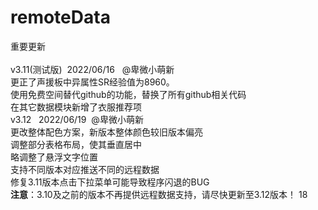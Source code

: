 # remoteData
<!--写法规则及示例：
规则: 所有内容必须写在“<span id=XXXXstart>”和“</span><span id=XXXXend></span>”之间('XXXX'为remotedata、remoteoptionname、remotetext、remotetablearr、remoteremark、remotesize、remoterowspan、remotecolspan、remotefontweight)
remotedata: 所有数据都应该包含在remotedata中，程序会最先抓取remotedata中的所有数据，再分别处理。
remoteoptionname: 在小程序的其它数据模块新增一个radio选项，该部分内容即为选项名。
remotetext: 新增radio项的文本内容，位于表格上方。
remotetablearr: 新增radio项的的table数据，如[1,2,3],[4,5,6]，创建一个两行三列的表格，第一行为1,2,3，第二行为4,5,6。
remoteremark: 新增radio项的备注内容，位于表格下方。
remotesize: 14，设置表格中数字大小为14px
remoterowspan: [0,1,5]，用于合并单元格，将第0行第1列的表格向下扩展5个单元格
remotecolspan: [1,2,4]，用于合并单元格，将第1行第2列的表格向右扩展4个单元格
remotefontweight: [1,2]，将第1行第2列的表格中字体加粗；remotefontweight: [1]，将第1行整行加粗；remotefontweight: [,3]，将第3列整列加粗；
-->
<span id=remotedatastart>
<span id=remoteoptionnamestart>重要更新</span><span id=remoteoptionnameend></span>
<span id=remotetextstart><br><br>v3.11(测试版)&nbsp;&nbsp;2022/06/16&nbsp;&nbsp; @卑微小萌新&nbsp;&nbsp;<br>更正了声援板中异属性SR经验值为8960。<br>使用免费空间替代github的功能，替换了所有github相关代码<br>在其它数据模块新增了衣服推荐项<br>v3.12&nbsp;&nbsp; 2022/06/19&nbsp;&nbsp;@卑微小萌新<br>更改整体配色方案，新版本整体颜色较旧版本偏亮<br>调整部分表格布局，使其垂直居中<br>略调整了悬浮文字位置<br>支持不同版本对应推送不同的远程数据<br>修复3.11版本点击下拉菜单可能导致程序闪退的BUG<br><b>注意</b>：3.10及之前的版本不再提供远程数据支持，请尽快更新至3.12版本！</span><span id=remotetextend></span>
<span id=remotetablearrstart></span><span id=remotetablearrend></span>
<span id=remoteremarkstart></span><span id=remoteremarkend></span>
<span id=remotesizestart>18</span><span id=remotesizeend></span>
<span id=remotefontweightstart></span><span id=remotefontweightend></span>
</span><span id=remotedataend></span>
